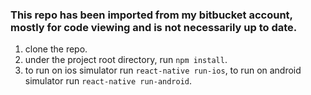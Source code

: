 ### This repo has been imported from my bitbucket account, mostly for code viewing and is not necessarily up to date.  

1. clone the repo.
2. under the project root directory, run `npm install`.
3. to run on ios simulator run `react-native run-ios`, to run on android simulator run `react-native run-android`.
